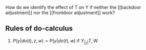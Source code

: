 How do we identify the effect of T on Y if neither the [[backdoor adjustment]] nor the [[frontdoor adjustment]] work?

## Rules of do-calculus

1. $P(y | do(t), z, w) = P(y | do(t), w)$ if $Y _|_ Z | T, W$